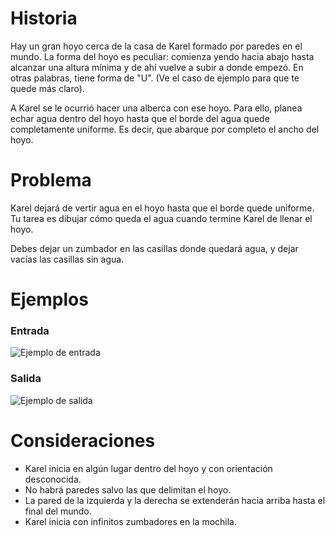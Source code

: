 # Historia

Hay un gran hoyo cerca de la casa de Karel formado por paredes en el mundo. La forma del hoyo es peculiar: comienza yendo hacia abajo hasta alcanzar una altura mínima y de ahí vuelve a subir a donde empezó. En otras palabras, tiene forma de "U". (Ve el caso de ejemplo para que te quede más claro). 

A Karel se le ocurrió hacer una alberca con ese hoyo. Para ello, planea echar agua dentro del hoyo hasta que el borde del agua quede completamente uniforme. Es decir, que abarque por completo el ancho del hoyo.

# Problema

Karel dejará de vertir agua en el hoyo hasta que el borde quede uniforme. Tu tarea es dibujar cómo queda el agua cuando termine Karel de llenar el hoyo.

Debes dejar un zumbador en las casillas donde quedará agua, y dejar vacías las casillas sin agua.

# Ejemplos

### Entrada

![Ejemplo de entrada](input.png)

### Salida

![Ejemplo de salida](output.png)

# Consideraciones

* Karel inicia en algún lugar dentro del hoyo y con orientación desconocida.
* No habrá paredes salvo las que delimitan el hoyo.
* La pared de la izquierda y la derecha se extenderán hacia arriba hasta el final del mundo.
* Karel inicia con infinitos zumbadores en la mochila.

